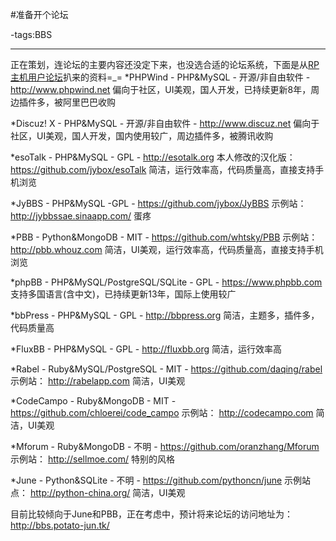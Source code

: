#准备开个论坛

-tags:BBS

----

正在策划，连论坛的主要内容还没定下来，也没选合适的论坛系统，下面是从[RP主机](http://rp2.jybox.net/)[用户论坛](http://rp-bbs.jybox.net/9-%E8%B5%84%E6%96%99%E9%80%89%E6%8B%A9%E5%90%88%E9%80%82%E7%9A%84%E8%AE%BA%E5%9D%9B%E7%B3%BB%E7%BB%9F)扒来的资料=_=
*PHPWind - PHP&MySQL - 开源/非自由软件 - http://www.phpwind.net 
偏向于社区，UI美观，国人开发，已持续更新8年，周边插件多，被阿里巴巴收购

*Discuz! X - PHP&MySQL - 开源/非自由软件 - http://www.discuz.net 
偏向于社区，UI美观，国人开发，国内使用较广，周边插件多，被腾讯收购

*esoTalk - PHP&MySQL - GPL - http://esotalk.org 
本人修改的汉化版： https://github.com/jybox/esoTalk 
简洁，运行效率高，代码质量高，直接支持手机浏览

*JyBBS - PHP&MySQL -GPL - https://github.com/jybox/JyBBS 
示例站： http://jybbssae.sinaapp.com/ 
蛋疼

*PBB - Python&MongoDB - MIT - https://github.com/whtsky/PBB 
示例站： http://pbb.whouz.com 
简洁，UI美观，运行效率高，代码质量高，直接支持手机浏览

*phpBB - PHP&MySQL/PostgreSQL/SQLite - GPL - https://www.phpbb.com 
支持多国语言(含中文)，已持续更新13年，国际上使用较广

*bbPress - PHP&MySQL - GPL - http://bbpress.org 
简洁，主题多，插件多，代码质量高

*FluxBB - PHP&MySQL - GPL - http://fluxbb.org 
简洁，运行效率高

*Rabel - Ruby&MySQL/PostgreSQL - MIT - https://github.com/daqing/rabel 
示例站： http://rabelapp.com 
简洁，UI美观

*CodeCampo - Ruby&MongoDB - MIT - https://github.com/chloerei/code_campo 
示例站： http://codecampo.com 
简洁，UI美观

*Mforum - Ruby&MongoDB - 不明 - https://github.com/oranzhang/Mforum 
示例站： http://sellmoe.com/ 
特别的风格

*June - Python&SQLite - 不明 - https://github.com/pythoncn/june 
示例站点： http://python-china.org/ 
简洁，UI美观

目前比较倾向于June和PBB，正在考虑中，预计将来论坛的访问地址为：
http://bbs.potato-jun.tk/